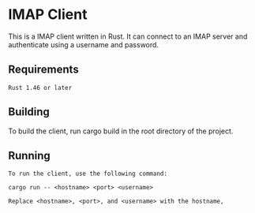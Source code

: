 

# IMAP Client

This is a IMAP client written in Rust. It can connect to an IMAP server and authenticate using a username and password.

## Requirements

    Rust 1.46 or later

## Building

To build the client, run cargo build in the root directory of the project.

## Running

```
To run the client, use the following command:

cargo run -- <hostname> <port> <username>

Replace <hostname>, <port>, and <username> with the hostname,
